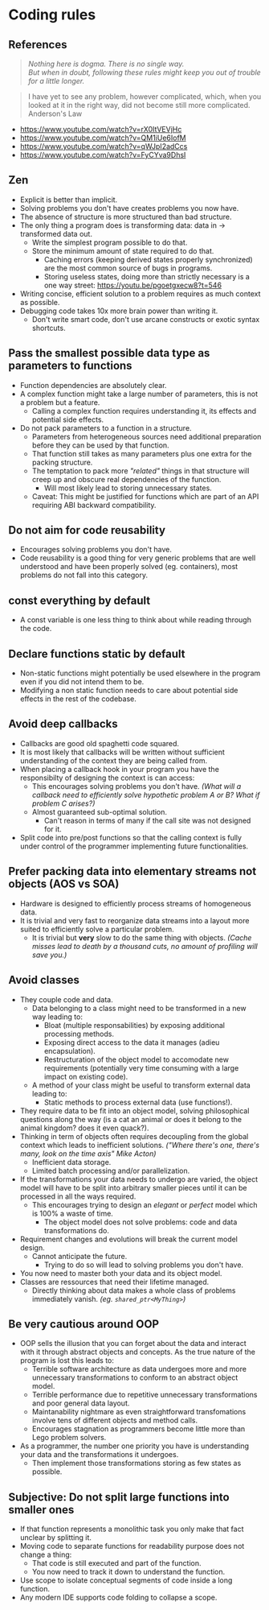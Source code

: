 # Coding rules

## References

> _Nothing here is dogma. There is no single way._<br>
> _But when in doubt, following these rules might keep you out of trouble for a little longer._

> I have yet to see any problem, however complicated, which, when you looked at it in the right way, did not become still more complicated.
> Anderson's Law

- https://www.youtube.com/watch?v=rX0ItVEVjHc
- https://www.youtube.com/watch?v=QM1iUe6IofM
- https://www.youtube.com/watch?v=qWJpI2adCcs
- https://www.youtube.com/watch?v=FyCYva9DhsI

## Zen

- Explicit is better than implicit.
- Solving problems you don't have creates problems you now have.
- The absence of structure is more structured than bad structure.
- The only thing a program does is transforming data: data in -> transformed data out.
	- Write the simplest program possible to do that.
	- Store the minimum amount of state required to do that.
		- Caching errors (keeping derived states properly synchronized) are the most common source of bugs in programs.
		- Storing useless states, doing more than strictly necessary is a one way street: https://youtu.be/pgoetgxecw8?t=546
- Writing concise, efficient solution to a problem requires as much context as possible.
- Debugging code takes 10x more brain power than writing it.
	- Don't write smart code, don't use arcane constructs or exotic syntax shortcuts.

## Pass the smallest possible data type as parameters to functions

- Function dependencies are absolutely clear.
- A complex function might take a large number of parameters, this is not a problem but a feature.
	- Calling a complex function requires understanding it, its effects and potential side effects.
- Do not pack parameters to a function in a structure.
	- Parameters from heterogeneous sources need additional preparation before they can be used by that function.
	- That function still takes as many parameters plus one extra for the packing structure.
	- The temptation to pack more _"related"_ things in that structure will creep up and obscure real dependencies of the function.
		- Will most likely lead to storing unnecessary states.
	* Caveat: This might be justified for functions which are part of an API requiring ABI backward compatibility.

## Do not aim for code reusability

- Encourages solving problems you don't have.
- Code reusability is a good thing for very generic problems that are well understood and have been properly solved (eg. containers), most problems do not fall into this category.

## const everything by default

- A const variable is one less thing to think about while reading through the code.

## Declare functions static by default

- Non-static functions might potentially be used elsewhere in the program even if you did not intend them to be.
- Modifying a non static function needs to care about potential side effects in the rest of the codebase.

## Avoid deep callbacks

- Callbacks are good old spaghetti code squared.
- It is most likely that callbacks will be written without sufficient understanding of the context they are being called from.
- When placing a callback hook in your program you have the responsibilty of designing the context is can access:
	- This encourages solving problems you don't have. _(What will a callback need to efficiently solve hypothetic problem A or B? What if problem C arises?)_
	- Almost guaranteed sub-optimal solution.
		- Can't reason in terms of many if the call site was not designed for it.
- Split code into pre/post functions so that the calling context is fully under control of the programmer implementing future functionalities.

## Prefer packing data into elementary streams not objects (AOS vs SOA)

- Hardware is designed to efficiently process streams of homogeneous data.
- It is trivial and very fast to reorganize data streams into a layout more suited to efficiently solve a particular problem.
	- It is trivial but **very** slow to do the same thing with objects. _(Cache misses lead to death by a thousand cuts, no amount of profiling will save you.)_

## Avoid classes

- They couple code and data.
	- Data belonging to a class might need to be transformed in a new way leading to:
		- Bloat (multiple responsabilities) by exposing additional processing methods.
		- Exposing direct access to the data it manages (adieu encapsulation).
		- Restructuration of the object model to accomodate new requirements (potentially very time consuming with a large impact on existing code).
	- A method of your class might be useful to transform external data leading to:
		- Static methods to process external data (use functions!).
- They require data to be fit into an object model, solving philosophical questions along the way (is a cat an animal or does it belong to the animal kingdom? does it even quack?).
- Thinking in term of objects often requires decoupling from the global context which leads to inefficient solutions. _("Where there's one, there's many, look on the time axis" Mike Acton)_
	- Inefficient data storage.
	- Limited batch processing and/or parallelization.
- If the transformations your data needs to undergo are varied, the object model will have to be split into arbitrary smaller pieces until it can be processed in all the ways required.
	- This encourages trying to design an *elegant* or *perfect* model which is 100% a waste of time.
		- The object model does not solve problems: code and data transformations do.
- Requirement changes and evolutions will break the current model design.
	- Cannot anticipate the future.
		- Trying to do so will lead to solving problems you don't have.
- You now need to master both your data and its object model.
- Classes are ressources that need their lifetime managed.
	- Directly thinking about data makes a whole class of problems immediately vanish. _(eg. `shared_ptr<MyThing>`)_

## Be very cautious around OOP

- OOP sells the illusion that you can forget about the data and interact with it through abstract objects and concepts. As the true nature of the program is lost this leads to:
	- Terrible software architecture as data undergoes more and more unnecessary transformations to conform to an abstract object model.
	- Terrible performance due to repetitive unnecessary transformations and poor general data layout.
	- Maintanability nightmare as even straightforward transfomations involve tens of different objects and method calls.
	- Encourages stagnation as programmers become little more than Lego problem solvers.
- As a programmer, the number one priority you have is understanding your data and the transformations it undergoes.
	- Then implement those transformations storing as few states as possible.

## Subjective: Do not split large functions into smaller ones

- If that function represents a monolithic task you only make that fact unclear by splitting it.
- Moving code to separate functions for readability purpose does not change a thing:
	- That code is still executed and part of the function.
	- You now need to track it down to understand the function.
- Use scope to isolate conceptual segments of code inside a long function.
- Any modern IDE supports code folding to collapse a scope.
